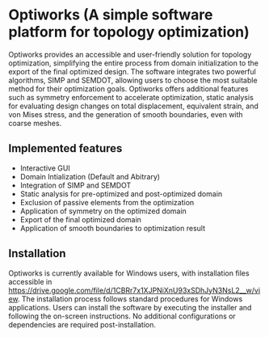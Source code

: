 # Optiworks (A simple software platform for topology optimization)
Optiworks provides an accessible and user-friendly solution for topology optimization, simplifying the entire process from domain initialization to the export of the final optimized design. The software integrates two powerful algorithms, SIMP and SEMDOT, allowing users to choose the most suitable method for their optimization goals. Optiworks offers additional features such as symmetry enforcement to accelerate optimization, static analysis for evaluating design changes on total displacement, equivalent strain, and von Mises stress, and the generation of smooth boundaries, even with coarse meshes. 


Implemented features
--------

- Interactive GUI
- Domain Intialization (Default and Abitrary)
- Integration of SIMP and SEMDOT
- Static analysis for pre-optimized and post-optimized domain
- Exclusion of passive elements from the optimization
- Application of symmetry on the optimized domain
- Export of the final optimized domain
- Application of smooth boundaries to optimization result



Installation
---------

Optiworks is currently available for Windows users, with installation files
accessible in https://drive.google.com/file/d/1CBRr7x1XJPNiXnU93xSDhJyN3NsL2__w/view. The installation process follows standard procedures
for Windows applications. Users can install the software by executing the installer and following the on-screen instructions. No additional configurations
or dependencies are required post-installation.
